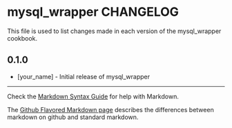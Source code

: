 mysql_wrapper CHANGELOG
=======================

This file is used to list changes made in each version of the mysql_wrapper cookbook.

0.1.0
-----
- [your_name] - Initial release of mysql_wrapper

- - -
Check the [Markdown Syntax Guide](http://daringfireball.net/projects/markdown/syntax) for help with Markdown.

The [Github Flavored Markdown page](http://github.github.com/github-flavored-markdown/) describes the differences between markdown on github and standard markdown.
